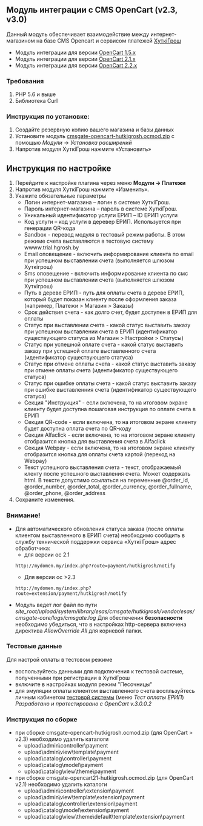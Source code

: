 ## Модуль интеграции с CMS OpenCart  (v2.3, v3.0)

Данный модуль обеспечивает взаимодействие между интернет-магазином на базе CMS Opencart и сервисом платежей [ХуткiГрош](www.hutkigrosh.by)
* Модуль интеграции для версии [OpenCart 1.5.x](https://github.com/esasby/hutkigrosh-opencart1.5-module)
* Модуль интеграции для версии [OpenCart 2.1.x](https://github.com/esasby/hutkigrosh-opencart2.1-module)
* Модуль интеграции для версии [OpenCart 2.2.x](https://github.com/esasby/hutkigrosh-opencart2.2-module)

### Требования ###
1. PHP 5.6 и выше 
1. Библиотека Curl 

### Инструкция по установке:
1. Создайте резервную копию вашего магазина и базы данных
1. Установите модуль [cmsgate-opencart-hutkigrosh.ocmod.zip](https://bitbucket.org/esasby/cmsgate-opencart-hutkigrosh/raw/master/cmsgate-opencart-hutkigrosh.ocmod.zip) с помощью _Модули_ -> _Установка расширений_
1. Напротив модуля ХуткiГрош нажмите «Установить»

## Инструкция по настройке
1. Перейдите к настройке плагина через меню __Модули  -> Платежи__
1. Напротив модуля ХуткiГрош нажмите «Изменить».
1. Укажите обязательные параметры
    * Логин интернет-магазина – логин в системе ХуткiГрош.
    * Пароль интернет-магазина – пароль в системе ХуткiГрош.
    * Уникальный идентификатор услуги ЕРИП – ID ЕРИП услуги
    * Код услуги – код услуги в деревер ЕРИП. Используется при генерации QR-кода
    * Sandbox - перевод модуля в тестовый режим работы. В этом режиме счета выставляются в тестовую систему wwww.trial.hgrosh.by
    * Email оповещение - включить информирование клиента по email при успешном выставлении счета (выполняется шлюзом Хуткiгрош)
    * Sms оповещение - включить информирование клиента по смс при успешном выставлении счета (выполняется шлюзом Хуткiгрош)
    * Путь в дереве ЕРИП - путь для оплаты счета в дереве ЕРИП, который будет показан клиенту после оформления заказа (например, Платежи > Магазин > Заказы)
    * Срок действия счета - как долго счет, будет доступен в ЕРИП для оплаты    
    * Статус при выставлении счета  - какой статус выставить заказу при успешном выставлении счета в ЕРИП (идентификатор существующего статуса из Магазин > Настройки > Статусы)
    * Статус при успешной оплате счета - какой статус выставить заказу при успешной оплате выставленного счета (идентификатор существующего статуса)
    * Статус при отмене оплаты счета - какой статус выставить заказу при отмене оплаты счета (идентификатор существующего статуса)
    * Статус при ошибке оплаты счета - какой статус выставить заказу при ошибке выставленния счета (идентификатор существующего статуса)
    * Секция "Инструкция" - если включена, то на итоговом экране клиенту будет доступна пошаговая инструкция по оплате счета в ЕРИП
    * Секция QR-code - если включена, то на итоговом экране клиенту будет доступна оплата счета по QR-коду
    * Секция Alfaclick - если включена, то на итоговом экране клиенту отобразится кнопка для выставления счета в Alfaclick
    * Секция Webpay - если включена, то на итоговом экране клиенту отобразится кнопка для оплаты счета картой (переход на Webpay)
    * Текст успешного выставления счета - текст, отображаемый кленту после успешного выставления счета. Может содержать html. В тексте допустимо ссылаться на переменные @order_id, @order_number, @order_total, @order_currency, @order_fullname, @order_phone, @order_address
1. Сохраните изменения.

### Внимание!
* Для автоматического обновления статуса заказа (после оплаты клиентом выставленного в ЕРИП счета) необходимо сообщить в службу технической поддержки сервиса «Хуткi Грош» адрес обработчика:
    * для версии oc 2.1
    ```
    http://mydomen.my/index.php?route=payment/hutkigrosh/notify
    ```
    * Для версии oc >2.3
    ```
    http://mydomen.my/index.php?route=extension/payment/hutkigrosh/notify
    ```
* Модуль ведет лог файл по пути _site_root/upload/system/library/esas/cmsgate/hutkigrosh/vendor/esas/cmsgate-core/logs/cmsgate.log_
Для обеспечения **безопасности** необходимо убедиться, что в настройках http-сервера включена директива _AllowOverride All_ для корневой папки.

### Тестовые данные
Для настрой оплаты в тестовом режиме
 * воспользуйтесь данными для подключения к тестовой системе, полученными при регистрации в ХуткiГрош
 * включите в настройках модуля режим "Песочницы" 
 * для эмуляции оплаты клиентом выставленного счета воспльзуйтесь личным кабинетом [тестовой системы](https://trial.hgrosh.by) (меню _Тест оплаты ЕРИП_)
_Разработано и протестировано с OpenCart v.3.0.0.2_

### Инструкция по сборке
 * при сборке cmsgate-opencart-hutkigrosh.ocmod.zip (для OpenCart > v2.3) необходимо удалить каталоги
    * upload\admin\controller\payment
    * upload\admin\view\template\payment
    * upload\catalog\controller\payment
    * upload\catalog\model\payment
    * upload\catalog\view\theme\payment
 * при сборке cmsgate-opencart21-hutkigrosh.ocmod.zip (для OpenCart v2.1) необходимо удалить каталоги
    * upload\admin\controller\extension\payment
    * upload\admin\view\template\extension\payment
    * upload\catalog\controller\extension\payment
    * upload\catalog\model\extension\payment
    * upload\catalog\view\theme\default\template\extension\payment
    
    

